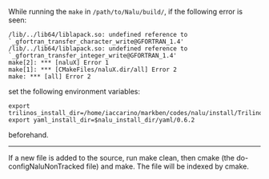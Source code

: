While running the `make` in `/path/to/Nalu/build/`, if the following error is seen:

```
/lib/../lib64/liblapack.so: undefined reference to `_gfortran_transfer_character_write@GFORTRAN_1.4'
/lib/../lib64/liblapack.so: undefined reference to `_gfortran_transfer_integer_write@GFORTRAN_1.4'
make[2]: *** [naluX] Error 1
make[1]: *** [CMakeFiles/naluX.dir/all] Error 2
make: *** [all] Error 2
```

set the following environment variables:

```
export trilinos_install_dir=/home/iaccarino/markben/codes/nalu/install/Trilinos_stable_release
export yaml_install_dir=$nalu_install_dir/yaml/0.6.2
```

beforehand.

----

If a new file is added to the source, run make clean, then cmake (the do-configNaluNonTracked file) and make. The file will be indexed by cmake.
